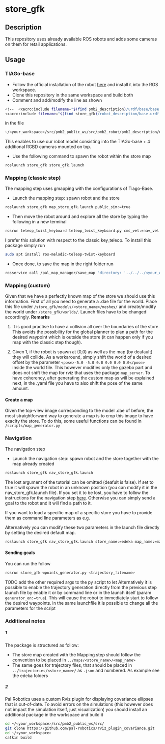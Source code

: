 # store_gfk

## Description
This repository uses already available ROS robots and adds some cameras on them for retail applications.
## Usage
### TIAGo-base
* Follow the official installation of the robot [here](http://wiki.ros.org/Robots/PMB-2/Tutorials/Installation/PMB2Simulation) and install it into the ROS workspace.
* Clone this repository in the same workspace and build both
* Comment and add/modify the line as shown
```bash
<!--  <xacro:include filename="$(find pmb2_description)/urdf/base/base.urdf.xacro"/> -->
<xacro:include filename="$(find store_gfk)/robot_description/base.urdf.xacro"/>
```
in the file 
```bash
~/<your_workspace>/src/pmb2_public_ws/src/pmb2_robot/pmb2_description/urdf/base/base_sensors.urdf.xacro
```
This enables to use our robot model consisting into the TIAGo-base + 4 additional RGBD cameras mounted on top.
* Use the following command to spawn the robot within the store map
```bash
roslaunch store_gfk store_gfk.launch
```

### Mapping (classic step)
The mapping step uses gmapping with the configurations of Tiago-Base.
* Launch the mapping step: spawn robot and the store
```bash
roslaunch store_gfk map_store_gfk.launch public_sim:=true
```
* Then move the robot around and explore all the store by typing the following in a new terminal
```bash
rosrun teleop_twist_keyboard teleop_twist_keyboard.py cmd_vel:=nav_vel
```
I prefer this solution with respect to the classic key_teleop. To install this package simply run
```bash
sudo apt install ros-melodic-teleop-twist-keyboard
```
* Once done, to save the map in the right folder run
```bash
rosservice call /pal_map_manager/save_map "directory: '../../../<your_workspace>/src/store_gfk/map/<store_name>/<map_name>'"
```
### Mapping (custom)
Given that we have a perfectly known map of the store we should use this information.
First of all you need to generate a .dae file for the world. Place this file under ```/store_gfk/models/<store_name>/meshes/``` and create/modify the world under ```/store_gfk/worlds/```. Launch files have to be changed accordingly.
**Remarks** 
1. It is good practise to have a collision all over the boundaries of the store. This avoids the possibility for the global planner to plan a path for the desired waypoint which is outside the store (it can happen only if you map with the classic step though). 

2. Given 1, if the robot is spawn at (0,0) as well as the map (by deafault) they will collide. As a workaround, simply shift the world of a desired offset by the parameter ```<pose>-5.0 -5.0 0.0 0.0 0.0 0.0</pose> ``` inside the world file. This however modifies only the gazebo part and does not shift the map for rviz that uses the package ```map_server```. To have coherency, after generating the custom map as will be explained next, in the .yaml file you have to also shift the pose of the same amount.

#### Create a map
Given the top-view image corresponding to the model .dae of before, the most straightforward way to generate a map is to crop this image to have exaclty the store. To do this, some useful functions can be found in ```/scripts/map_generator.py```

### Navigation
The navigation step
* Launch the navigation step: spawn robot and the store together with the map already created
```bash
roslaunch store_gfk nav_store_gfk.launch 
```
The lost argument of the tutorial can be omitted (deafult is false). If set to true it will spawn the robot in an unknown position (you can modify it in the nav_store_gfk.launch file). If you set it to be lost, you have to follow the instructions for the navigation step [here](http://wiki.ros.org/Robots/PMB-2/Tutorials/Navigation/Localization). Otherwise you can simply send a goal to the robot and it will find a path to it.

If you want to load a specific map of a specific store you have to provide them as command line parameters as e.g.

Alternatively you can modify these two parameters in the launch file directly by setting the desired default map.
```bash
roslaunch store_gfk nav_store_gfk.launch store_name:=edeka map_name:=map
```
#### Sending goals
You can run the follow
```bash
rosrun store_gfk wpoints_generator.py <trajectory_filename>
```
TODO add the other required args to the py script
to let
Alternatively it is possible to enable the trajectory generation directly from the previous step launch file by enable it or by command line or in the launch itself (param ```generator_on:=true```). This will cause the robot to immediately start to follow the desired waypoints. In the same launchfile it is possible to change all the parameters for the script

### Additional notes
##### 1
The package is structured as follow:
- The store map created with the Mapping step should follow the convention to be placed in ```../maps/<store_name>/<map_name>```
- The same goes for trajectory files, that should be placed in ```../trajectories/<store_name>/``` as ```.json``` and numbered. As example see the edeka folders
##### 2
Pal Robotics uses a custom Rviz plugin for displaying covariance ellipses that is out-of-date. To avoid errors on the simulations (this however does not impact the simulation itself, just visualization) you should install an additional package in the workspace and build it
```bash
cd ~/<your_workspace>/src/pmb2_public_ws/src/
git clone https://github.com/pal-robotics/rviz_plugin_covariance.git
cd ~/<your_workspace>
catkin build
```

